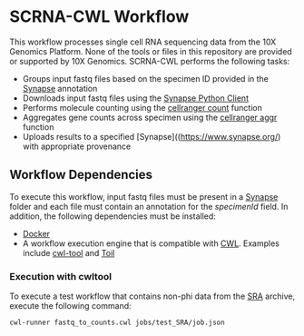 # SCRNA-CWL Workflow
This workflow processes single cell RNA sequencing data from the 10X Genomics Platform.  None of the tools or files in this repository are provided or supported by 10X Genomics. SCRNA-CWL performs the following tasks:

- Groups input fastq files based on the specimen ID provided in the [Synapse](https://www.synapse.org/) annotation
- Downloads input fastq files using the [Synapse Python Client](https://python-docs.synapse.org/build/html/index.html)
- Performs molecule counting using the [cellranger count](https://support.10xgenomics.com/single-cell-gene-expression/software/pipelines/latest/using/tutorial_ct) function
- Aggregates gene counts across specimen using the [cellranger aggr](https://support.10xgenomics.com/single-cell-gene-expression/software/pipelines/latest/using/aggregate) function
- Uploads results to a specified [Synapse]((https://www.synapse.org/) with appropriate provenance

## Workflow Dependencies
To execute this workflow, input fastq files must be present in a [Synapse](https://www.synapse.org/) folder and each file must contain an annotation for the *specimenId* field. In addition, the following dependencies must be installed:

- [Docker](https://www.docker.com/)
- A workflow execution engine that is compatible with [CWL](https://www.commonwl.org/).  Examples include [cwl-tool](https://github.com/common-workflow-language/cwltool) and [Toil](https://toil.readthedocs.io/en/latest/)

### Execution with cwltool

To execute a test workflow that contains non-phi data from the [SRA](https://www.ncbi.nlm.nih.gov/sra) archive, execute the following command:

```bash
cwl-runner fastq_to_counts.cwl jobs/test_SRA/job.json
```

